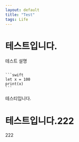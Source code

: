 ```yaml
---
layout: default
title: "Test"
tags: Life
---
```



# 테스트입니다.
테스트 설명

<pre><code>
```swift
let x = 100
print(x)
```
</code></pre>

테스티입니다.

# 테스트입니다.222
222
